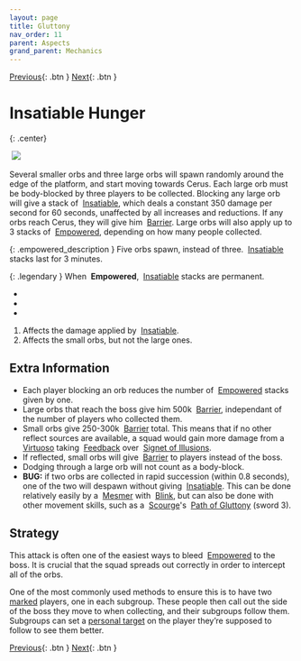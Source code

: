 ```yaml
---
layout: page
title: Gluttony
nav_order: 11
parent: Aspects
grand_parent: Mechanics
---
```


[Previous](malice.html){: .btn } [Next](despair.html){: .btn }

# Insatiable Hunger
{: .center}

<img class="divider">

<img class="attack_gif" src="../../images/mechanics/gluttony.gif">

<img class="divider">

Several smaller orbs and three large orbs will spawn randomly around the edge of the platform, and start moving towards Cerus. Each large orb must be body-blocked by three players to be collected. Blocking any large orb will give a stack of <img class="inline insatiable"> [Insatiable], which deals a constant 350 damage per second for 60 seconds, unaffected by all increases and reductions. If any orbs reach Cerus, they will give him <img class="inline barrier"> [Barrier]. Large orbs will also apply up to 3 stacks of <img class="inline empowered"> [Empowered], depending on how many people collected.

{: .empowered_description }
Five orbs spawn, instead of three. <img class="inline insatiable"> [Insatiable] stacks last for 3 minutes.

{: .legendary }
When <img class="inline empowered_add"> **Empowered**, <img class="inline insatiable"> [Insatiable] stacks are permanent.

<div>
  <ul class="mechtable">
    <li class="table-header">
      <img class="table-img distort">
      <img class="table-img glint_h">
      <img class="table-img feedback">
      <img class="table-img dodge">
      <img class="table-img jump">
      <img class="table-img protection">
      <img class="table-img block">
      <img class="table-img barrier">
    </li>
    <li class="table-row">
      <img class="table-img kinda1">
      <img class="table-img kinda1">
      <img class="table-img kinda2">
      <img class="table-img notok">
      <img class="table-img notok">
      <img class="table-img notok">
      <img class="table-img notok">
      <img class="table-img kinda1">
    </li>
    <li class="emp-row">
      <img class="table-img kinda1">
      <img class="table-img kinda1">
      <img class="table-img kinda2">
      <img class="table-img notok">
      <img class="table-img notok">
      <img class="table-img notok">
      <img class="table-img notok">
      <img class="table-img kinda1">
    </li>
  </ul>
</div>

1. Affects the damage applied by <img class="inline insatiable"> [Insatiable].
2. Affects the small orbs, but not the large ones.

## Extra Information

- Each player blocking an orb reduces the number of <img class="inline empowered"> [Empowered] stacks given by one.
- Large orbs that reach the boss give him 500k <img class="inline barrier"> [Barrier], independant of the number of players who collected them.
- Small orbs give 250-300k <img class="inline barrier"> [Barrier] total. This means that if no other reflect sources are available, a squad would gain more damage from a <img class="inline virtuoso"> [Virtuoso] taking <img class="inline feedback"> [Feedback] over <img class="inline illusions"> [Signet of Illusions].
- If reflected, small orbs will give <img class="inline barrier"> [Barrier] to players instead of the boss.
- Dodging through a large orb will not count as a body-block.
- **BUG:** if two orbs are collected in rapid succession (within 0.8 seconds), one of the two will despawn without giving <img class="inline insatiable"> [Insatiable]. This can be done relatively easily by a <img class="inline mesmer"> [Mesmer] with <img class="inline blink"> [Blink], but can also be done with other movement skills, such as a <img class="inline scourge"> [Scourge]'s <img class="inline necro_three"> [Path of Gluttony] (sword 3).

## Strategy

This attack is often one of the easiest ways to bleed <img class="inline empowered"> [Empowered] to the boss. It is crucial that the squad spreads out correctly in order to intercept all of the orbs.

One of the most commonly used methods to ensure this is to have two [marked](https://wiki.guildwars2.com/wiki/Commander#Markers) players, one in each subgroup. These people then call out the side of the boss they move to when collecting, and their subgroups follow them. Subgroups can set a [personal target](https://wiki.guildwars2.com/wiki/Call_Target#Set_Personal_Target) on the player they’re supposed to follow to see them better.

[Previous](malice.html){: .btn } [Next](despair.html){: .btn }

[Empowered]: https://wiki.guildwars2.com/wiki/Empowered_(Cerus)
[Insatiable]: https://wiki.guildwars2.com/wiki/Insatiable
[Barrier]: https://wiki.guildwars2.com/wiki/Barrier
[Mesmer]: https://wiki.guildwars2.com/wiki/Mesmer
[Feedback]: https://wiki.guildwars2.com/wiki/Feedback
[Signet of Illusions]: https://wiki.guildwars2.com/wiki/Signet_of_Illusions
[Blink]: https://wiki.guildwars2.com/wiki/Blink
[Scourge]: https://wiki.guildwars2.com/wiki/Scourge
[Path of Gluttony]: https://wiki.guildwars2.com/wiki/Path_of_Gluttony
[Virtuoso]: https://wiki.guildwars2.com/wiki/Virtuoso